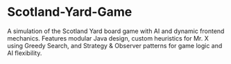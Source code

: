# Scotland-Yard-Game
A simulation of the Scotland Yard board game with AI and dynamic frontend mechanics. Features modular Java design, custom heuristics for Mr. X using Greedy Search, and Strategy &amp; Observer patterns for game logic and AI flexibility.
